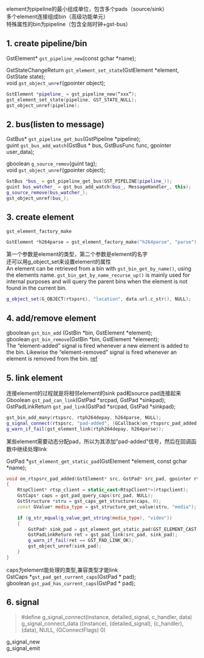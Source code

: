 element为pipeline的最小组成单位，包含多个pads（source/sink）   
多个element连接组成bin（高级功能单元）  
特殊属性的bin为pipeline（包含全局时钟+gst-bus）  

## 1.	create pipeline/bin
GstElement* `gst_pipeline_new`(const gchar *name);

GstStateChangeReturn `gst_element_set_state`(GstElement *element, GstState state);  
void	 `gst_object_unref`(gpointer object);
```cpp
GstElement *pipeline_ = gst_pipeline_new(“xxx”);
gst_element_set_state(pipeline, GST_STATE_NULL);
gst_object_unref(pipeline);
```

## 2.	bus(listen to message) 
GstBus* `gst_pipeline_get_bus`(GstPipeline *pipeline);  
guint `gst_bus_add_watch`(GstBus * bus, GstBusFunc func, gpointer user_data);

gboolean `g_source_remov`(guint tag);  
void	 `gst_object_unref`(gpointer object);
```cpp
GstBus *bus_ = gst_pipeline_get_bus(GST_PIPELINE(pipeline_));
guint bus_watcher_ = gst_bus_add_watch(bus_, MessageHandler_, this);
g_source_remove(bus_watcher_);
gst_object_unref(bus_);
```

## 3.	create element
`gst_element_factory_make`  
```cpp
GstElement *h264parse = gst_element_factory_make("h264parse", "parse");
```
第一个参数是element的类型，第二个参数是element的名字  
还可以用g_object_set来设置element的属性  
An element can be retrieved from a bin with `gst_bin_get_by_name()`, using the elements name. `gst_bin_get_by_name_recurse_up()` is mainly used for internal purposes and will query the parent bins when the element is not found in the current bin.
```cpp
g_object_set(G_OBJECT(rtspsrc), "location", data.url.c_str(), NULL);
```
## 4.	add/remove element
gboolean	 `gst_bin_add`	(GstBin *bin, GstElement *element);  
gboolean `gst_bin_remove`(GstBin *bin, GstElement *element);   
The “element-added” signal is fired whenever a new element is added to the bin. Likewise the “element-removed” signal is fired whenever an element is removed from the bin. [ref](https://gstreamer.freedesktop.org/data/doc/gstreamer/head/gstreamer/html/GstBin.html)

## 5.	link element
连接element的过程就是将相邻element的sink pad和source pad连接起来
Gboolean `gst_pad_can_link`(GstPad *srcpad, GstPad *sinkpad);  
GstPadLinkReturn `gst_pad_link`(GstPad *srcpad, GstPad *sinkpad); 
```cpp
gst_bin_add_many(rtspsrc, rtph264depay, h264parse, NULL);
g_signal_connect(rtspsrc, "pad-added", (GCallback)on_rtspsrc_pad_added, this);
g_warn_if_fail(gst_element_link(rtph264depay, h264parse));
```
某些element需要动态分配pad，所以为其添加"pad-added"信号，然后在回调函数中继续处理link  

GstPad *`gst_element_get_static_pad`(GstElement *element, const gchar *name);  

```cpp
void on_rtspsrc_pad_added(GstElement* src, GstPad* src_pad, gpointer rtspclient)
{
    RtspClient* rtsp_client = static_cast<RtspClient*>(rtspclient);
    GstCaps* caps = gst_pad_query_caps(src_pad, NULL);
    GstStructure *stru = gst_caps_get_structure(caps, 0);
    const GValue* media_type = gst_structure_get_value(stru, "media");

    if (g_str_equal(g_value_get_string(media_type), "video"))
    {
        GstPad* sink_pad = gst_element_get_static_pad(GST_ELEMENT_CAST(rtsp_client->rtph264depay), "sink");
        GstPadLinkReturn ret = gst_pad_link(src_pad, sink_pad);
        g_warn_if_fail(ret == GST_PAD_LINK_OK);
        gst_object_unref(sink_pad);
    }
}
```
caps为element能处理的类型,兼容类型才能link  
GstCaps *`gst_pad_get_current_caps`(GstPad * pad);  
gboolean	 `gst_pad_has_current_caps`(GstPad * pad);
## 6.	signal
>#define g_signal_connect(instance, detailed_signal, c_handler, data) \
>g_signal_connect_data ((instance), (detailed_signal), (c_handler), (data), NULL, (GConnectFlags) 0)

g_signal_new  
g_signal_emit
